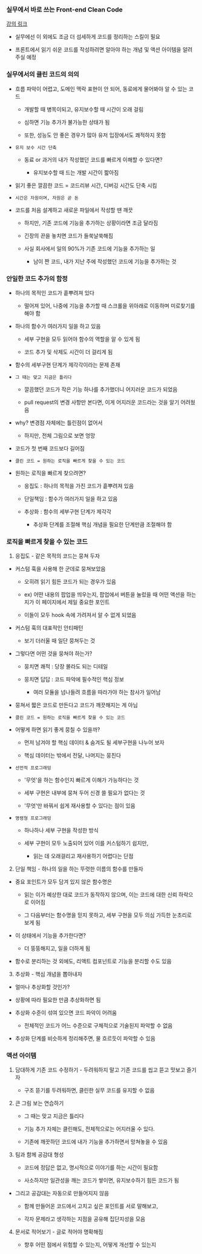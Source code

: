 ### 실무에서 바로 쓰는 Front-end Clean Code

[강의 링크](https://toss.im/slash-21/sessions/3-3)

- 실무에선 이 외에도 조금 더 섬세하게 코드를 정리하는 스킬이 필요 

- 프론트에서 읽기 쉬운 코드를 작성하려면 알아야 하는 개념 및 액션 아이템을 알려주실 예정 

### 실무에서의 클린 코드의 의의

- 흐름 파악이 어렵고, 도메인 맥락 표현이 안 되어, 동료에게 물어봐야 알 수 있는 코드 

    - 개발할 때 병목이되고, 유지보수할 때 시간이 오래 걸림 

    - 심하면 기능 추가가 불가능한 상태가 됨 

    - 또한, 성능도 안 좋은 경우가 많아 유저 입장에서도 쾌적하지 못함 

- `유지 보수 시간 단축`

    - 동료 or 과거의 내가 작성했던 코드를 빠르게 이해할 수 있다면?

        - 유지보수할 때 드는 개발 시간이 짧아짐 
    
- 읽기 좋은 깔끔한 코드 = 코드리뷰 시간, 디버깅 시간도 단축 시킴 

- `시간은 자원이며, 자원은 곧 돈`

- 코드를 처음 설계하고 새로운 파일에서 작성할 땐 깨끗

    - 하지만, 기존 코드에 기능을 추가하는 상황이라면 조금 달라짐 

    - 긴장의 끈을 놓치면 코드가 들쑥날쑥해짐 

    - 사실 회사에서 일의 90%가 기존 코드에 기능을 추가하는 일
        - 남이 짠 코드, 내가 지난 주에 작성했던 코드에 기능을 추가하는 것 

### 안일한 코드 추가의 함정 

- 하나의 목적인 코드가 흩뿌려져 있다

    - 떨어져 있어, 나중에 기능을 추가할 때 스크롤을 위아래로 이동하며 미로찾기를 해야 함 

- 하나의 함수가 여러가지 일을 하고 있음 

    - 세부 구현을 모두 읽어야 함수의 역할을 알 수 있게 됨 

    - 코드 추가 및 삭제도 시간이 더 걸리게 됨 

- 함수의 세부구현 단계가 제각각이라는 문제 존재 


- `그 때는 맞고 지금은 틀리다`

    - 깔끔했던 코드가 작은 기능 하나를 추가했더니 어지러운 코드가 되었음 

    - pull request의 변경 사항만 본다면, 이게 어지러운 코드라는 것을 알기 어려웠음 

- why? 변경점 자체에는 틀린점이 없어서 

    - 하지만, 전체 그림으로 보면 엉망

- 코드가 첫 번째 코드보다 길어짐 

- `클린 코드 = 원하는 로직을 빠르게 찾을 수 있는 코드`


- 원하는 로직을 빠르게 찾으려면?

    - 응집도 : 하나의 목적을 가진 코드가 흩뿌려져 있음 

    - 단일책임 : 함수가 여러가지 일을 하고 있음 

    - 추상화 : 함수의 세부구현 단계가 제각각

        - 추상화 단계를 조절해 핵심 개념을 필요한 단계만큼 조절해야 함 

### 로직을 빠르게 찾을 수 있는 코드 

1. 응집도 - 같은 목적의 코드는 뭉쳐 두자 

- 커스텀 훅을 사용해 한 군데로 뭉쳐보았음 

    - 오히려 읽기 힘든 코드가 되는 경우가 있음 

    - ex) 어떤 내용의 팝업을 띄우는지, 팝업에서 버튼을 눌렀을 때 어떤 액션을 하는지가 이 페이지에서 제일 중요한 포인트 

    - 이들이 모두 hook 속에 가려져서 알 수 없게 되었음 

- 커스텀 훅의 대표적인 안티패턴 

    - 보기 더러울 때 일단 뭉쳐두는 것 

- 그렇다면 어떤 것을 뭉쳐야 하는가?

    - 뭉치면 쾌적 : 당장 몰라도 되는 디테일 

    - 뭉치면 답답 : 코드 파악에 필수적인 핵심 정보 

        - 여러 모듈을 넘나들려 흐름을 따라가야 하는 참사가 일어남 

- 뭉쳐서 짧은 코드로 만든다고 코드가 깨끗해지는 게 아님 

- `클린 코드 = 원하는 로직을 빠르게 찾을 수 있는 코드`

- 어떻게 하면 읽기 좋게 뭉칠 수 있을까?

    - 먼저 남겨야 할 핵심 데이터 & 숨겨도 될 세부구현을 나누어 보자 

    - 핵심 데이터는 밖에서 전달, 나머지는 뭉친다 

- `선언적 프로그래밍`

    - '무엇'을 하는 함수인지 빠르게 이해가 가능하다는 것 

    - 세부 구현은 내부에 뭉쳐 두어 신경 쓸 필요가 없다는 것 

    - '무엇'만 바꿔서 쉽게 재사용할 수 있다는 점이 있음

- `명령형 프로그래밍`

    - 하나하나 세부 구현을 작성한 방식 

    - 세부 구현이 모두 노출되어 있어 이를 커스텀하기 쉽지만, 

        - 읽는 데 오래걸리고 재사용하기 어렵다는 단점

2. 단일 책임 - 하나의 일을 하는 뚜렷한 이름의 함수를 만들자 

- 중요 포인트가 모두 담겨 있지 않은 함수명은 

    - 읽는 이가 예상한 대로 코드가 동작하지 않으며, 이는 코드에 대한 신뢰 하락으로 이어짐 

    - 그 다음부터는 함수명을 믿지 못하고, 세부 구현을 모두 의심 가득한 눈초리로 보게 됨 

- 이 상태에서 기능을 추가한다면?

    - 더 뚱뚱해지고, 일을 더하게 됨 

- 함수로 분리하는 것 외에도, 리액트 컴포넌트로 기능을 분리할 수도 있음 

3. 추상화 - 핵심 개념을 뽑아내자 

- 얼마나 추상화할 것인가?

- 상황에 따라 필요한 만큼 추상화하면 됨 

- 추상화 수준이 섞여 있으면 코드 파악이 어려움 

    - 전체적인 코드가 어느 수준으로 구체적으로 기술된지 파악할 수 없음 

- 추상화 단계를 비슷하게 정리해주면, 물 흐르듯이 파악할 수 있음 

### 액션 아이템 

1. 담대하게 기존 코드 수정하기 - 두려워하지 말고 기존 코드를 씹고 뜯고 맛보고 즐기자 

    - 구조 뜯기를 두려워하면, 클린한 실무 코드를 유지할 수 없음 

2. 큰 그림 보는 연습하기 

    - 그 때는 맞고 지금은 틀리다 
    - 기능 추가 자체는 클린해도, 전체적으로는 어지러울 수 있다. 

    - 기존에 깨끗하던 코드에 내가 기능을 추가하면서 망쳐놓을 수 있음 

3. 팀과 함께 공감대 형성 

    - 코드에 정답은 없고, 명시적으로 이야기를 하는 시간이 필요함 

    - 사소하지만 일관성을 깨는 코드가 쌓이면, 유지보수하기 힘든 코드가 됨 

- 그리고 공감대는 자동으로 만들어지지 않음 

    - 함께 만들어온 코드에서 고치고 싶은 포인트를 서로 말해보고, 

    - 각자 문제라고 생각하는 지점을 공유해 집단지성을 모음 

4. 문서로 적어보기 - 글로 적어야 명확해짐 

    - 향후 어떤 점에서 위험할 수 있는지, 어떻게 개선할 수 있는지 


